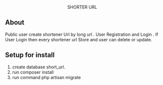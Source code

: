 <p align="center">
SHORTER URL</p>



## About 

Public user create shortener Url by long url . 
User Registration and Login .
If User Login then every shortener url Store  and user can delete or update.




## Setup for install
1. create database short_url.
2. run composer install
2. run command  php artisan migrate
